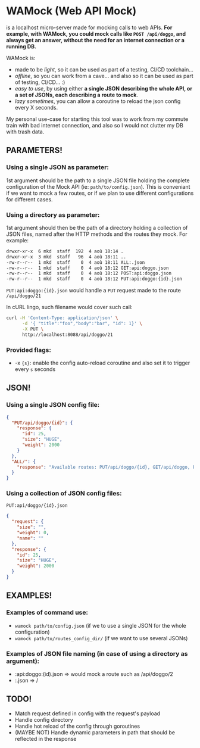 # WAMock (Web API Mock)

is a localhost micro-server made for mocking calls to web APIs.
**For example, with WAMock, you could mock calls like `POST /api/doggo`, and always get an answer, without the need for an internet connection or a running DB.**

WAMock is:

- made to be _light_, so it can be used as part of a testing, CI/CD toolchain...
- _offline_, so you can work from a cave... and also so it can be used as part of testing, CI/CD... :)
- _easy to use_, by using either **a single JSON describing the whole API, or a set of JSONs, each describing a route to mock**.
- _lazy sometimes_, you can allow a coroutine to reload the json config every X seconds.

My personal use-case for starting this tool was to work from my commute train with bad internet connection, and also so I would not clutter my DB with trash data.

## PARAMETERS!

### Using a single JSON as parameter:

1st argument should be the path to a single JSON file holding the complete configuration of the Mock API (ie: `path/to/config.json`). This is conveniant if we want to mock a few routes, or if we plan to use different configurations for different cases.

### Using a directory as parameter:

1st argument should then be the path of a directory holding a collection of JSON files, named after the HTTP methods and the routes they mock. For example:

```sh
drwxr-xr-x  6 mkd  staff  192  4 aoû 18:14 .
drwxr-xr-x  3 mkd  staff   96  4 aoû 18:11 ..
-rw-r--r--  1 mkd  staff    0  4 aoû 18:11 ALL:.json
-rw-r--r--  1 mkd  staff    0  4 aoû 18:12 GET:api:doggo.json
-rw-r--r--  1 mkd  staff    0  4 aoû 18:12 POST:api:doggo.json
-rw-r--r--  1 mkd  staff    0  4 aoû 18:12 PUT:api:doggo:{id}.json
```

`PUT:api:doggo:{id}.json` would handle a `PUT` request made to the route `/api/doggo/21`

In cURL lingo, such filename would cover such call:

```sh
curl -H 'Content-Type: application/json' \
      -d '{ "title":"foo","body":"bar", "id": 1}' \
      -X PUT \
      http://localhost:8088/api/doggo/21
```

### Provided flags:

- -x `{s}`: enable the config auto-reload coroutine and also set it to trigger every `s` seconds

## JSON!

### Using a single JSON config file:

```json
{
  "PUT/api/doggo/{id}": {
    "response": {
      "id": 25,
      "size": "HUGE",
      "weight": 2000
    }
  },
  "ALL/": {
    "response": "Available routes: PUT/api/doggo/{id}, GET/api/doggo, POST /api/doggo"
  }
}
```

### Using a collection of JSON config files:

`PUT:api/doggo/{id}.json`

```json
{
  "request": {
    "size": "",
    "weight": 0,
    "name": ""
  },
  "response": {
    "id": 25,
    "size": "HUGE",
    "weight": 2000
  }
}
```

## EXAMPLES!

### Examples of command use:

- `wamock path/to/config.json` (if we to use a single JSON for the whole configuration)
- `wamock path/to/routes_config_dir/` (if we want to use several JSONs)

### Examples of JSON file naming (in case of using a directory as argument):

- :api:doggo:(id).json => would mock a route such as /api/doggo/2
- :.json => /

## TODO!

- Match request defined in config with the request's payload
- Handle config directory
- Handle hot reload of the config through goroutines
- (MAYBE NOT) Handle dynamic parameters in path that should be reflected in the response
